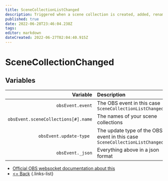 ```yaml
---
title: SceneCollectionListChanged
description: Triggered when a scene collection is created, added, renamed, or removed.
published: true
date: 2022-06-28T23:46:04.238Z
tags: 
editor: markdown
dateCreated: 2022-06-27T02:04:40.915Z
---
```


# SceneCollectionChanged

## Variables

| Variable | Description |
|---------:|:------------|
| `obsEvent.event` | The OBS event in this case `SceneCollectionListChanged`
| `obsEvent.sceneCollections[#].name` | The names of your scene collections
| `obsEvent.update-type	` | The update type of the OBS event in this case `SceneCollectionListChanged`
| `obsEvent._json` | Everything above in a json format
* [Official OBS websocket documentation about this](https://github.com/obsproject/obs-websocket/blob/4.x-current/docs/generated/protocol.md#scenecollectionlistchanged)
* [<= Back](/en/Integrations/OBS/OBS-Events)
{.links-list}